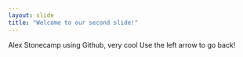 ```yaml
---
layout: slide
title: "Welcome to our second slide!"
---
```

Alex Stonecamp using Github, very cool
Use the left arrow to go back!
